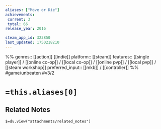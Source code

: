```yaml
---
aliases: ["Move or Die"]
achievements:
 current: 3
 total: 66
release_year: 2016

steam_app_id: 323850
last_updated: 1750218210
---
```

%%
genres:: [[action]] [[indie]]
platform:: [[steam]]
features:: [[single player]] / [[online co-op]] / [[local co-op]] / [[online pvp]] / [[local pvp]] / [[steam workshop]]
preferred_input:: [[mkb]] / [[controller]]
%%
#game/unbeaten
#v3/2

# `=this.aliases[0]`
## Related Notes
`$=dv.view("attachments/related_notes")`
